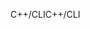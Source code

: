 <span data-ttu-id="b120e-101">C++/CLI</span><span class="sxs-lookup"><span data-stu-id="b120e-101">C++/CLI</span></span>